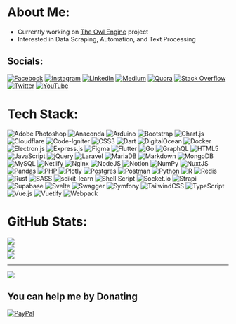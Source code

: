 # About Me:

- Currently working on [The Owl Engine](https://github.com/TheOwlEngine) project
- Interested in Data Scraping, Automation, and Text Processing

## Socials:

[![Facebook](https://img.shields.io/badge/Facebook-%231877F2.svg?logo=Facebook&logoColor=white)](https://facebook.com/muhibbudins) [![Instagram](https://img.shields.io/badge/Instagram-%23E4405F.svg?logo=Instagram&logoColor=white)](https://instagram.com/muhibbudins_) [![LinkedIn](https://img.shields.io/badge/LinkedIn-%230077B5.svg?logo=linkedin&logoColor=white)](https://linkedin.com/in/muhibbudins) [![Medium](https://img.shields.io/badge/Medium-12100E?logo=medium&logoColor=white)](https://medium.com/@muhibbudins) [![Quora](https://img.shields.io/badge/Quora-%23B92B27.svg?logo=Quora&logoColor=white)](https://quora.com/profile/https://www.quora.com/profile/Muhibbudin-Suretno) [![Stack Overflow](https://img.shields.io/badge/-Stackoverflow-FE7A16?logo=stack-overflow&logoColor=white)](https://stackoverflow.com/users/https://stackoverflow.com/users/19068483/muhibbudin-suretno) [![Twitter](https://img.shields.io/badge/Twitter-%231DA1F2.svg?logo=Twitter&logoColor=white)](https://twitter.com/muhibbudins) [![YouTube](https://img.shields.io/badge/YouTube-%23FF0000.svg?logo=YouTube&logoColor=white)](https://youtube.com/c/https://www.youtube.com/channel/UCI1kRP5HKvLFuQfXmGmuXDg) 

# Tech Stack:

![Adobe Photoshop](https://img.shields.io/badge/adobephotoshop-%2331A8FF.svg?style=flat-square&logo=adobephotoshop&logoColor=white) ![Anaconda](https://img.shields.io/badge/Anaconda-%2344A833.svg?style=flat-square&logo=anaconda&logoColor=white) ![Arduino](https://img.shields.io/badge/-Arduino-00979D?style=flat-square&logo=Arduino&logoColor=white) ![Bootstrap](https://img.shields.io/badge/bootstrap-%23563D7C.svg?style=flat-square&logo=bootstrap&logoColor=white) ![Chart.js](https://img.shields.io/badge/chart.js-F5788D.svg?style=flat-square&logo=chart.js&logoColor=white) ![Cloudflare](https://img.shields.io/badge/Cloudflare-F38020?style=flat-square&logo=Cloudflare&logoColor=white) ![Code-Igniter](https://img.shields.io/badge/CodeIgniter-%23EF4223.svg?style=flat-square&logo=codeIgniter&logoColor=white) ![CSS3](https://img.shields.io/badge/css3-%231572B6.svg?style=flat-square&logo=css3&logoColor=white) ![Dart](https://img.shields.io/badge/dart-%230175C2.svg?style=flat-square&logo=dart&logoColor=white) ![DigitalOcean](https://img.shields.io/badge/DigitalOcean-%230167ff.svg?style=flat-square&logo=digitalOcean&logoColor=white) ![Docker](https://img.shields.io/badge/docker-%230db7ed.svg?style=flat-square&logo=docker&logoColor=white) ![Electron.js](https://img.shields.io/badge/Electron-191970?style=flat-square&logo=Electron&logoColor=white) ![Express.js](https://img.shields.io/badge/express.js-%23404d59.svg?style=flat-square&logo=express&logoColor=%2361DAFB) ![Figma](https://img.shields.io/badge/figma-%23F24E1E.svg?style=flat-square&logo=figma&logoColor=white) ![Flutter](https://img.shields.io/badge/Flutter-%2302569B.svg?style=flat-square&logo=Flutter&logoColor=white) ![Go](https://img.shields.io/badge/go-%2300ADD8.svg?style=flat-square&logo=go&logoColor=white) ![GraphQL](https://img.shields.io/badge/-GraphQL-E10098?style=flat-square&logo=graphql&logoColor=white) ![HTML5](https://img.shields.io/badge/html5-%23E34F26.svg?style=flat-square&logo=html5&logoColor=white) ![JavaScript](https://img.shields.io/badge/javascript-%23323330.svg?style=flat-square&logo=javascript&logoColor=%23F7DF1E) ![jQuery](https://img.shields.io/badge/jquery-%230769AD.svg?style=flat-square&logo=jquery&logoColor=white) ![Laravel](https://img.shields.io/badge/laravel-%23FF2D20.svg?style=flat-square&logo=laravel&logoColor=white) ![MariaDB](https://img.shields.io/badge/MariaDB-003545?style=flat-square&logo=mariadb&logoColor=white) ![Markdown](https://img.shields.io/badge/markdown-%23000000.svg?style=flat-square&logo=markdown&logoColor=white) ![MongoDB](https://img.shields.io/badge/MongoDB-%234ea94b.svg?style=flat-square&logo=mongodb&logoColor=white) ![MySQL](https://img.shields.io/badge/mysql-%2300f.svg?style=flat-square&logo=mysql&logoColor=white) ![Netlify](https://img.shields.io/badge/netlify-%23000000.svg?style=flat-square&logo=netlify&logoColor=#00C7B7) ![Nginx](https://img.shields.io/badge/nginx-%23009639.svg?style=flat-square&logo=nginx&logoColor=white) ![NodeJS](https://img.shields.io/badge/node.js-6DA55F?style=flat-square&logo=node.js&logoColor=white) ![Notion](https://img.shields.io/badge/Notion-%23000000.svg?style=flat-square&logo=notion&logoColor=white) ![NumPy](https://img.shields.io/badge/numpy-%23013243.svg?style=flat-square&logo=numpy&logoColor=white) ![NuxtJS](https://img.shields.io/badge/Nuxt-black?style=flat-square&logo=nuxt.js&logoColor=white) ![Pandas](https://img.shields.io/badge/pandas-%23150458.svg?style=flat-square&logo=pandas&logoColor=white) ![PHP](https://img.shields.io/badge/php-%23777BB4.svg?style=flat-square&logo=php&logoColor=white) ![Plotly](https://img.shields.io/badge/Plotly-%233F4F75.svg?style=flat-square&logo=plotly&logoColor=white) ![Postgres](https://img.shields.io/badge/postgres-%23316192.svg?style=flat-square&logo=postgresql&logoColor=white) ![Postman](https://img.shields.io/badge/Postman-FF6C37?style=flat-square&logo=postman&logoColor=white) ![Python](https://img.shields.io/badge/python-3670A0?style=flat-square&logo=python&logoColor=ffdd54) ![R](https://img.shields.io/badge/r-%23276DC3.svg?style=flat-square&logo=r&logoColor=white) ![Redis](https://img.shields.io/badge/redis-%23DD0031.svg?style=flat-square&logo=redis&logoColor=white) ![Rust](https://img.shields.io/badge/rust-%23000000.svg?style=flat-square&logo=rust&logoColor=white) ![SASS](https://img.shields.io/badge/SASS-hotpink.svg?style=flat-square&logo=SASS&logoColor=white) ![scikit-learn](https://img.shields.io/badge/scikit--learn-%23F7931E.svg?style=flat-square&logo=scikit-learn&logoColor=white) ![Shell Script](https://img.shields.io/badge/shell_script-%23121011.svg?style=flat-square&logo=gnu-bash&logoColor=white) ![Socket.io](https://img.shields.io/badge/Socket.io-black?style=flat-square&logo=socket.io&badgeColor=010101) ![Strapi](https://img.shields.io/badge/strapi-%232E7EEA.svg?style=flat-square&logo=strapi&logoColor=white) ![Supabase](https://img.shields.io/badge/Supabase-3ECF8E?style=flat-square&logo=supabase&logoColor=white) ![Svelte](https://img.shields.io/badge/svelte-%23f1413d.svg?style=flat-square&logo=svelte&logoColor=white) ![Swagger](https://img.shields.io/badge/-Swagger-%23Clojure?style=flat-square&logo=swagger&logoColor=white) ![Symfony](https://img.shields.io/badge/symfony-%23000000.svg?style=flat-square&logo=symfony&logoColor=white) ![TailwindCSS](https://img.shields.io/badge/tailwindcss-%2338B2AC.svg?style=flat-square&logo=tailwind-css&logoColor=white) ![TypeScript](https://img.shields.io/badge/typescript-%23007ACC.svg?style=flat-square&logo=typescript&logoColor=white) ![Vue.js](https://img.shields.io/badge/vuejs-%2335495e.svg?style=flat-square&logo=vuedotjs&logoColor=%234FC08D) ![Vuetify](https://img.shields.io/badge/Vuetify-1867C0?style=flat-square&logo=vuetify&logoColor=AEDDFF) ![Webpack](https://img.shields.io/badge/webpack-%238DD6F9.svg?style=flat-square&logo=webpack&logoColor=black)

# GitHub Stats:
![](https://github-readme-stats.vercel.app/api?username=muhibbudins&theme=algolia&hide_border=false&include_all_commits=true&count_private=true)<br/>
![](https://github-readme-streak-stats.herokuapp.com/?user=muhibbudins&theme=algolia&hide_border=false)<br/>
![](https://github-readme-stats.vercel.app/api/top-langs/?username=muhibbudins&theme=algolia&hide_border=false&include_all_commits=true&count_private=true&layout=compact)

---
[![](https://visitcount.itsvg.in/api?id=muhibbudins&icon=1&color=1)](https://visitcount.itsvg.in)

## You can help me by Donating

[![PayPal](https://img.shields.io/badge/PayPal-00457C?style=for-the-badge&logo=paypal&logoColor=white)](https://paypal.me/https://paypal.me/muhibbudins?country.x=ID&locale.x=en_US) 

<!-- Proudly created with GPRM ( https://gprm.itsvg.in ) -->
  
